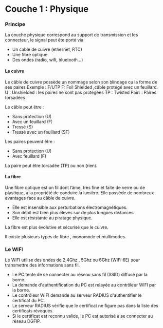 # Couche 1 : Physique
### Principe

La couche physique correspond au support de transmission et les connecteur, le signal peut ête porté via
- Un cable de cuivre (ethernet, RTC)
- Une fibre optique
- Des ondes (radio, wifi, bluetooth...)

#### Le cuivre 
Le câble de cuivre possède un nommage selon son blindage ou la forme de ses paires 
Exemple : F/UTP
F: Foil Shielded ,câble protégé avec un feuillard.
U : Unshielded : les paires ne sont pas protégées
TP : Twisted Pairr : Paires torsadées

Le câble peut être : 
  - Sans protection (U)
  - Avec un feuillard (F)
  - Tressé (S)
  - Tressé avec un feuillard (SF)

Les paires peuvent être : 
  - Sans protection (U)
  - Avec feuillard (F)

La paire peut être torsadée (TP) ou non (rien).


#### La fibre
Une fibre optique est un fil dont l’âme, très fine et faite de verre ou de plastique, a la propriété de conduire la lumière.
Elle possède de nombreux avantages face au câble de cuivre.
  - Elle est insensible aux perturbations électromagnétiques.
  - Son débit est bien plus élevés sur de plus longues distances
  - Elle est résistante au piratage physique.

La fibre est plus évolutive et sécurisé que le cuivre.

Il existe plusieurs types de fibre , monomode et multimodes.

### Le WIFI
Le WIFI utilise des ondes de 2,4Ghz , 5Ghz ou 6Ghz (WIFI 6E) pour transmettre des informations sans fil.

- Le PC tente de se connecter au réseau sans fil (SSID) diffusé par la borne.
- La demande d'authentification du PC est relayée au contrôleur WIFI par la borne.
- Le contrôleur WIFI demande au serveur RADIUS d'authentifier le certificat du PC.
- Le serveur RADIUS vérifie que le certificat ne figure pas dans la liste des certificats révoqués.
- Si le certificat est reconnu valide, le PC est autorisé à se connecter au réseau DGFIP.
